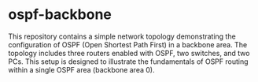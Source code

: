# ospf-backbone
This repository contains a simple network topology demonstrating the configuration of OSPF (Open Shortest Path First) in a backbone area. The topology includes three routers enabled with OSPF, two switches, and two PCs. This setup is designed to illustrate the fundamentals of OSPF routing within a single OSPF area (backbone area 0).
